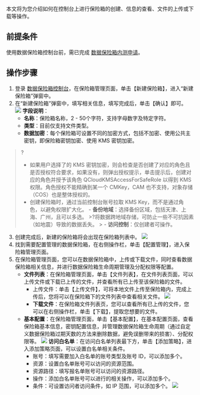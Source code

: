 本文将为您介绍如何在控制台上进行保险箱的创建、信息的查看、文件的上传或下载等操作。                                                                 

## 前提条件
使用数据保险箱控制台前，需已完成 [数据保险箱内测申请](https://cloud.tencent.com/apply/p/7gv947ozc4s)。

## 操作步骤
1. 登录 [数据保险箱控制台](https://console.cloud.tencent.com/cdcs)，在保险箱管理页面，单击【新建保险箱】，进入“新建保险箱”弹窗中。
2. 在“新建保险箱”弹窗中，填写相关信息，填写完成后，单击【确认】即可。
![](https://main.qcloudimg.com/raw/05a8ee9865cfe5e29b1561cc98675ecf.png)
**字段说明**：
	- **名称**：保险箱名称，2 - 50个字符，支持字母数字及特定字符。
	- **类型**：目前仅支持文件类型。
	- **数据加密**：每个保险箱可设置不同的加密方式，包括不加密、使用公共主密钥，即保险箱密钥加密、使用 KMS 密钥加密。
>?
>-  如果用户选择了的 KMS 密钥加密，则会检查是否创建了对应的角色且是否授权符合要求，如果没有，则弹出授权提示，单击提示后，创建对应的角色并授予该角色 QCloudKMSAccessForSafeRole 以得到 KMS 权限。角色授权不能精确到某一个 CMKey，CAM 也不支持，对象存储（COS）也是整体授权的。
>- 创建保险箱时，通过当前控制台账号拉取 KMS Key，而不是通过角色，以避免权限扩大化。
	- **备份地域**：选择备份区域，包括天津、上海、广州，且可以多选。
	>?将数据跨地域存储，可防止一些不可抗因素（如地震）导致的数据丢失。
	>
	-  **访问控制**：仅创建者可操作。
3. 创建完成后，新建的保险箱将会出现在保险箱列表中。
![](https://main.qcloudimg.com/raw/99ee3592a21fb6b7bdfc450d2f909271.png)
4. 找到需要配置管理的数据保险箱，在右侧操作栏，单击【配置管理】，进入保险箱管理页面。
5. 在保险箱管理页面，您可以在数据保险箱中，上传或下载文件，同时查看数据保险箱相关信息，并进行数据保险箱生命周期管理及分配权限等配置。
	- **文件列表**：在保险箱管理页面，单击【文件列表】，在文件列表页面，可以上传文件或下载已上传的文件，并查看所有已上传至该保险箱的文件。
		- 上传文件：单击【上传文件】，可将本地文件上传至保险箱内，完成上传后，您将可以在保险箱下的文件列表中查看相关文件。
	![](https://main.qcloudimg.com/raw/2cc68e92b844cb47f07b66d881b96689.png)
		- **下载文件**：在保险箱文件列表页，您可以查看所有已上传的文件，您可以在右侧操作栏，单击【下载】，提取您想要的文件。
	-  **基本配置**：在保险箱管理页面，单击【基本配置】，在基本配置页面，查看保险箱基本信息，密钥配置信息，并管理数据保险箱生命周期（通过自定义数据保险箱过期天数的方法来删除数据，避免误删带来的损害）、分配权限等。
![](https://main.qcloudimg.com/raw/73cd933a4e9bcaa34ec72f001283af6b.png)
	**访问白名单**：在访问白名单列表最下方，单击【添加策略】，进入添加策略页面，可以设置白名单相关条件。
		-  账号：填写需要加入白名单的账号类型及账号 ID，可以添加多个。
		-  资源：设置白名单账号可以访问的资源范围。
		-  资源路径：填写报名单账号可以访问的资源路径。
		-  操作：添加白名单账号可以进行的相关操作，可以添加多个。
		-  条件：可设置访问者访问条件，如 IP 范围，可以添加多个。
	![](https://main.qcloudimg.com/raw/4045699413e789674898e14236d4eccd.png)
